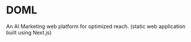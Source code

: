 # DOML
An AI Marketing web platform for optimized reach. (static web application built using Next.js)
